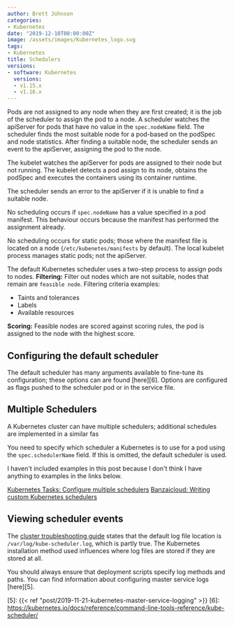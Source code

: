 ```yaml
---
author: Brett Johnson
categories:
- Kubernetes
date: "2019-12-10T00:00:00Z"
image: /assets/images/Kubernetes_logo.svg
tags:
- Kubernetes
title: Schedulers
versions:
- software: Kubernetes
  versions:
  - v1.15.x
  - v1.16.x
---
```


Pods are not assigned to any node when they are first created; it is the job of the scheduler to assign the pod to a node. A scheduler watches the apiServer for pods that have no value in the `spec.nodeName` field. The scheduler finds the most suitable node for a pod-based on the podSpec and node statistics. After finding a suitable node, the scheduler sends an event to the apiServer, assigning the pod to the node. 

The kubelet watches the apiServer for pods are assigned to their node but not running. The kubelet detects a pod assign to its node, obtains the podSpec and executes the containers using its container runtime.

The scheduler sends an error to the apiServer if it is unable to find a suitable node. 

No scheduling occurs if `spec.nodeName` has a value specified in a pod manifest. This behaviour occurs because the manifest has performed the assignment already.

No scheduling occurs for static pods; those where the manifest file is located on a node (`/etc/kubenetes/manifests` by default). The local kubelet process manages static pods; not the apiServer.

The default Kubernetes scheduler uses a two-step process to assign pods to nodes.
**Filtering:** Filter out nodes which are not suitable, nodes that remain are `feasible node`. Filtering criteria examples:
- Taints and tolerances
- Labels
- Available resources

**Scoring:** Feasible nodes are scored against scoring rules, the pod is assigned to the node with the highest score. 

## Configuring the default scheduler

The default scheduler has many arguments available to fine-tune its configuration; these options can are found [here][6]. Options are configured as flags pushed to the scheduler pod or in the service file.

## Multiple Schedulers

A Kubernetes cluster can have multiple schedulers; additional schedules are implemented in a similar fas

You need to specify which scheduler a Kubernetes is to use for a pod using the `spec.schedulerName` field. If this is omitted, the default scheduler is used.

I haven't included examples in this post because I don't think I have anything to examples in the links below.

[Kubernetes Tasks: Configure multiple schedulers][2]
[Banzaicloud: Writing custom Kubernetes schedulers][3]

## Viewing scheduler events

The [cluster troubleshooting guide][4] states that the default log file location is `/var/log/kube-scheduler.log`, which is partly true. The Kubernetes installation method used influences where log files are stored if they are stored at all.

You should always ensure that deployment scripts specify log methods and paths. You can find information about configuring master service logs [here][5].

[1]: https://kubernetes.io/docs/concepts/scheduling/kube-scheduler/
[2]: https://kubernetes.io/docs/tasks/administer-cluster/configure-multiple-schedulers/
[3]: https://banzaicloud.com/blog/k8s-custom-scheduler/
[4]: https://kubernetes.io/docs/tasks/debug-application-cluster/debug-cluster/
[5]: {{< ref "post/2019-11-21-kubernetes-master-service-logging" >}}
[6]: https://kubernetes.io/docs/reference/command-line-tools-reference/kube-scheduler/